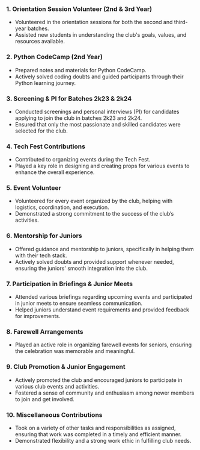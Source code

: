 ### 1. **Orientation Session Volunteer (2nd & 3rd Year)**
   - Volunteered in the orientation sessions for both the second and third-year batches.
   - Assisted new students in understanding the club's goals, values, and resources available.

### 2. **Python CodeCamp (2nd Year)**
   - Prepared notes and materials for Python CodeCamp.
   - Actively solved coding doubts and guided participants through their Python learning journey.

### 3. **Screening & PI for Batches 2k23 & 2k24**
   - Conducted screenings and personal interviews (PI) for candidates applying to join the club in batches 2k23 and 2k24.
   - Ensured that only the most passionate and skilled candidates were selected for the club.

### 4. **Tech Fest Contributions**
   - Contributed to organizing events during the Tech Fest.
   - Played a key role in designing and creating props for various events to enhance the overall experience.

### 5. **Event Volunteer**
   - Volunteered for every event organized by the club, helping with logistics, coordination, and execution.
   - Demonstrated a strong commitment to the success of the club’s activities.

### 6. **Mentorship for Juniors**
   - Offered guidance and mentorship to juniors, specifically in helping them with their tech stack.
   - Actively solved doubts and provided support whenever needed, ensuring the juniors' smooth integration into the club.

### 7. **Participation in Briefings & Junior Meets**
   - Attended various briefings regarding upcoming events and participated in junior meets to ensure seamless communication.
   - Helped juniors understand event requirements and provided feedback for improvements.

### 8. **Farewell Arrangements**
   - Played an active role in organizing farewell events for seniors, ensuring the celebration was memorable and meaningful.

### 9. **Club Promotion & Junior Engagement**
   - Actively promoted the club and encouraged juniors to participate in various club events and activities.
   - Fostered a sense of community and enthusiasm among newer members to join and get involved.

### 10. **Miscellaneous Contributions**
   - Took on a variety of other tasks and responsibilities as assigned, ensuring that work was completed in a timely and efficient manner.
   - Demonstrated flexibility and a strong work ethic in fulfilling club needs.